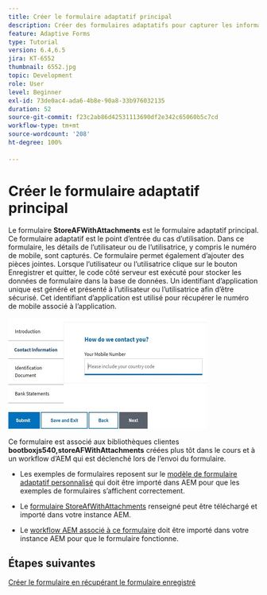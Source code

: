```yaml
---
title: Créer le formulaire adaptatif principal
description: Créer des formulaires adaptatifs pour capturer les informations sur la personne demandeuse et le formulaire adaptatif pour récupérer le formulaire adaptatif enregistré
feature: Adaptive Forms
type: Tutorial
version: 6.4,6.5
jira: KT-6552
thumbnail: 6552.jpg
topic: Development
role: User
level: Beginner
exl-id: 73de0ac4-ada6-4b8e-90a8-33b976032135
duration: 52
source-git-commit: f23c2ab86d42531113690df2e342c65060b5c7cd
workflow-type: tm+mt
source-wordcount: '208'
ht-degree: 100%

---
```


# Créer le formulaire adaptatif principal

Le formulaire **StoreAFWithAttachments** est le formulaire adaptatif principal. Ce formulaire adaptatif est le point d’entrée du cas d’utilisation. Dans ce formulaire, les détails de l’utilisateur ou de l’utilisatrice, y compris le numéro de mobile, sont capturés. Ce formulaire permet également d’ajouter des pièces jointes. Lorsque l’utilisateur ou l’utilisatrice clique sur le bouton Enregistrer et quitter, le code côté serveur est exécuté pour stocker les données de formulaire dans la base de données. Un identifiant d’application unique est généré et présenté à l’utilisateur ou l’utilisatrice afin d’être sécurisé. Cet identifiant d’application est utilisé pour récupérer le numéro de mobile associé à l’application.

![Formulaire d’application principal.](assets/6552.JPG)

Ce formulaire est associé aux bibliothèques clientes **bootboxjs540,storeAFWithAttachments** créées plus tôt dans le cours et à un workflow d’AEM qui est déclenché lors de l’envoi du formulaire.


* Les exemples de formulaires reposent sur le [modèle de formulaire adaptatif personnalisé](assets/custom-template-with-page-component.zip) qui doit être importé dans AEM pour que les exemples de formulaires s’affichent correctement.

* Le [formulaire StoreAfWithAttachments](assets/store-af-with-attachments-form.zip) renseigné peut être téléchargé et importé dans votre instance AEM.

* Le [workflow AEM associé à ce formulaire](assets/workflow-model-store-af-with-attachments.zip) doit être importé dans votre instance AEM pour que le formulaire fonctionne.


## Étapes suivantes

[Créer le formulaire en récupérant le formulaire enregistré](./retrieve-saved-form.md)
